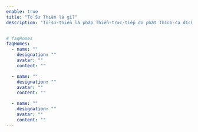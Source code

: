 ```yaml
---
enable: true
title: "Tổ Sư Thiền là gì?"
description: "Tổ-sư-thiền là pháp Thiền-trực-tiếp do phật Thích-ca đích thân truyền cho sơ Tổ Ma-ha-ca-diếp, rồi truyền cho nhị Tổ A-nan, tam Tổ Thương-na-hòa-tu, từ Tổ từ Tổ truyền xuống, đến Tổ thứ 28 là Bồ-đề-đạt-ma truyền sang Trung quốc làm sơ Tổ Trung-quốc rồi truyền cho người Trung quốc là nhị Tổ Huệ Khả, tam Tổ Tăng Xán, tứ Tổ Đạo Tín, ngũ Tổ Hoằng Nhẫn, lục Tổ Huệ Năng... Đến Thầy Thích Duy Lực là đời thứ 88 (kể từ Tổ Ca-diếp)."


# faqHomes
faqHomes:
  - name: ""
    designation: ""
    avatar: ""
    content: ""

  - name: ""
    designation: ""
    avatar: ""
    content: ""

  - name: ""
    designation: ""
    avatar: ""
    content: ""
---
```

